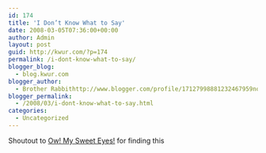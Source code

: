 ```yaml
---
id: 174
title: 'I Don’t Know What to Say'
date: 2008-03-05T07:36:00+00:00
author: Admin
layout: post
guid: http://kwur.com/?p=174
permalink: /i-dont-know-what-to-say/
blogger_blog:
  - blog.kwur.com
blogger_author:
  - Brother Rabbithttp://www.blogger.com/profile/17127998881232467959noreply@blogger.com
blogger_permalink:
  - /2008/03/i-dont-know-what-to-say.html
categories:
  - Uncategorized
---
```

<div class="pf-content">
  <p>
  </p>
  
  <p>
    Shoutout to <a href="http://owmysweeteyes.blogspot.com/">Ow! My Sweet Eyes!</a> for finding this
  </p>
</div>